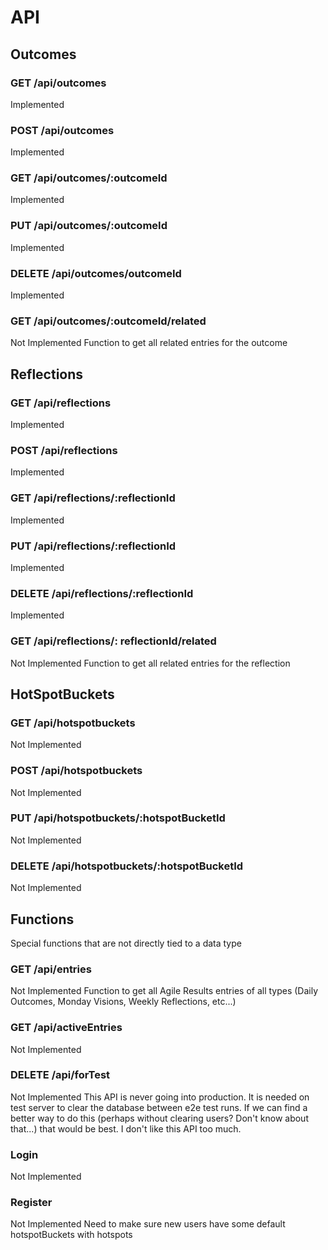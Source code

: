 # API

## Outcomes

### GET /api/outcomes
Implemented

### POST /api/outcomes
Implemented

### GET /api/outcomes/:outcomeId
Implemented

### PUT /api/outcomes/:outcomeId
Implemented

### DELETE /api/outcomes/outcomeId
Implemented

### GET /api/outcomes/:outcomeId/related
Not Implemented
Function to get all related entries for the outcome



## Reflections

### GET /api/reflections
Implemented

### POST /api/reflections
Implemented

### GET /api/reflections/:reflectionId
Implemented

### PUT /api/reflections/:reflectionId
Implemented

### DELETE /api/reflections/:reflectionId
Implemented

### GET /api/reflections/: reflectionId/related
Not Implemented
Function to get all related entries for the reflection


## HotSpotBuckets

### GET /api/hotspotbuckets
Not Implemented

### POST /api/hotspotbuckets
Not Implemented

### PUT /api/hotspotbuckets/:hotspotBucketId
Not Implemented

### DELETE /api/hotspotbuckets/:hotspotBucketId
Not Implemented


## Functions

Special functions that are not directly tied to a data type

### GET /api/entries
Not Implemented
Function to get all Agile Results entries of all types (Daily Outcomes, Monday Visions, Weekly Reflections, etc...)

### GET /api/activeEntries
Not Implemented

### DELETE /api/forTest
Not Implemented
This API is never going into production. It is needed on test server to clear the database between e2e test runs.
If we can find a better way to do this (perhaps without clearing users? Don't know about that...) that would be best. 
I don't like this API too much.



### Login
Not Implemented

### Register
Not Implemented
Need to make sure new users have some default hotspotBuckets with hotspots